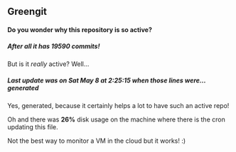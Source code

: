 ## Greengit

#### Do you wonder why this repository is so active?

##### After all it has 19590 commits!

But is it *really* active? Well...

##### Last update was on Sat May 8 at 2:25:15 when those lines were... generated

Yes, generated, because it certainly helps a lot to have such an active repo!

Oh and there was **26%** disk usage on the machine
where there is the cron updating this file.

Not the best way to monitor a VM in the cloud but it works! :)
